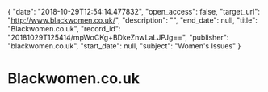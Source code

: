 {
  "date": "2018-10-29T12:54:14.477832", 
  "open_access": false, 
  "target_url": "http://www.blackwomen.co.uk/", 
  "description": "", 
  "end_date": null, 
  "title": "Blackwomen.co.uk", 
  "record_id": "20181029T125414/mpWoCKg+BDkeZnwLaLJPJg==", 
  "publisher": "blackwomen.co.uk", 
  "start_date": null, 
  "subject": "Women's Issues"
}

# Blackwomen.co.uk

